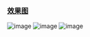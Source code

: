 ### [效果图](https://github.com/aic1999/Picture/blob/master/Android/floatsocker/floatroket.gif)
![image](https://github.com/aic1999/Picture/blob/master/Android/floatsocker/f1.png)
![image](https://github.com/aic1999/Picture/blob/master/Android/floatsocker/f2.png)
![image](https://github.com/aic1999/Picture/blob/master/Android/floatsocker/f3.png)

